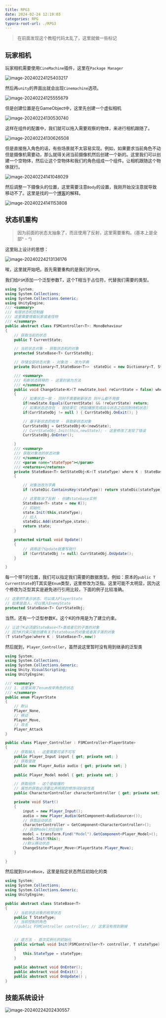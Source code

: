 ```yaml
---
title: RPG3
date: 2024-02-24 12:19:03
categories: RPG
typora-root-url: ./RPG3
---
```




> 在前面发现这个教程代码太乱了，这里就做一些标记

## 玩家相机

玩家相机需要使用`CineMachine`插件，这里在`Package Manager`

![image-20240224125403217](./../../RPG3/image-20240224125403217.png)

然后再`unity`的界面出就会出现`Cinemachine`选项。

![image-20240224125555679](./../../RPG3/image-20240224125555679.png)

但是创建位置是在GameObject中，这里先创建一个虚拟相机

![image-20240224130530740](./../../RPG3/image-20240224130530740.png)

这样在组件的配置中，我们就可以拖入需要观察的物体，来进行相机跟随了。

![image-20240224130626508](./../../RPG3/image-20240224130626508.png)

但是直接拖入角色的话，有些场景就不太容易实现。例如，如果要求当前角色不动但是摄像机需要动，那么就得关闭当前摄像机然后创建一个新的。这里我们可以创建一个空物体，然后让这个空物体和我们的角色组成一个组件。让相机跟随这个物体就行。

![image-20240224141048029](./../../RPG3/image-20240224141048029.png)

然后调整一下摄像头的位置，这里需要注意`Body`的设置，我刚开始没注意就导致移动不了。这里是找的一个[博客](https://blog.csdn.net/zhenghongzhi6/article/details/104340502)的解释。

![image-20240224141153808](./../../RPG3/image-20240224141153808.png)

## 状态机重构

> 因为前面的状态太抽象了，而且使用了反射，这里需要重构。(基本上是全部^ - ^)

这里贴上设计的思想：

![image-20240224213136176](./../../RPG3/image-20240224213136176.png)

唉，这里就开始吧。首先需要重构的是我们的`FSM`。

我们给`FSM`添加一个泛型参数T，这个T相当于占位符，代替我们需要的类型。

```c#
using System;
using System.Collections;
using System.Collections.Generic;
using UnityEngine;
/// <summary>
/// 有限状态机控制器
/// 这里需要搭载玩家或者怪物
/// </summary>
public abstract class FSMController<T>: MonoBehaviour
{
    // 获取当前的状态
    public T CurrentState;

    // 当前状态对象 - 获取状态机的对象
    protected StateBase<T> CurrStateObj;

    // 存储全部状态对象 - 对象池 - 改为字典
    private Dictionary<T,StateBase<T>>  stateDic = new Dictionary<T, StateBase<T>>();

    /// <summary>
    /// 判断状态转移的 - 这里封装为方法
    /// </summary>
    public void ChangeState<K>(T newState,bool reCurrState = false) where K : StateBase<T>, new()
    {
        // 如果状态一致 - 同时不需要刷新状态 则什么都不用做
        if(newState.Equals(CurrentState) && !reCurrState) return;
        // 如果状态还存在 - 就结束它（例如播放完成战斗状态之后回到待机状态）
        if(CurrStateObj != null ) { CurrStateObj.OnExit(); }

        // 基于新状态的枚举 - 获取新状态对象
        CurrStateObj = GetStateObj<K>(newState);
        // CurrStateObj.Init(this,newState); - 这里修改了发现了错误
        CurrStateObj.OnEnter();

    }
    /// <summary>
    /// 获取对象池的状态对象
    /// </summary>
    /// <param name="stateType"></param>
    /// <returns></returns>
    private StateBase<T> GetStateObj<K>(T stateType) where K : StateBase<T>,new()
    {

        // 对象池改为字典
        if (stateDic.ContainsKey(stateType)) return stateDic[stateType];

        // 这里取消了反射 - 创建statebase实例
        StateBase<T> state = new K();
        // 初始化
        state.Init(this,stateType);
        // 拉入
        stateDic.Add(stateType,state);
        return state;
    }

    protected virtual void Update()
    {
        // 调用这个Update就重写就行
        if (CurrStateObj != null) CurrStateObj.OnUpdate();
    }

}
```

每一个带T的位置，我们可以指定我们需要的数据类型。例如：原本的`public T CurrentState`的T其实是`Enum`类型，这里修改为泛指。这里可能不太明显，因为这个修改为泛型其实是避免进行引用比较，下面的例子比较准确。

```c#
// 这里的T表示状态，可以填入PlayerState
// 如果是敌人，可以填入EnemyState
protected StateBase<T> CurrStateObj;
```

当然，还有一个泛型参数K，这个K的作用是为了建立约束。

```c#
// 让这个K必须是StateBase<T>类或者它的子类的对象
// 因为K约束只能创建有关于statebase的对象或者其子类的对象
(T stateType)where K : StateBase<T>,new()
```

然后就到，`Player_Controller`，虽然说这里暂时没有用到继承的泛型类

```c#
using System;
using System.Collections;
using System.Collections.Generic;
using Unity.VisualScripting;
using UnityEngine;

/// <summary>
/// 1. 这里采用了enum枚举角色的状态
/// </summary>
public enum PlayerState
{
    // 默认
    Player_None,
    // 移动
    Player_Move,
    // 攻击
    Player_Attack
}

public class Player_Controller : FSMController<PlayerState>
{
    // 获取输入 - 这里需要可读不可写
    public Player_Input input { get; private set; }
    // 获取音效
    public new Player_Audio audio { get; private set; }
    
    public Player_Model model { get; private set; }

    // 获取组件 - 这个是碰撞的
    // 属性的获取必须要比声明其的修饰词封装性高
    public CharacterController characterController { get; private set; }

    private void Start()
    {
        input = new Player_Input();
        audio = new Player_Audio(GetComponent<AudioSource>());  
        // 获取运动状态
        characterController = GetComponent<CharacterController>();
        // 获取Model对应组件
        model = transform.Find("Model").GetComponent<Player_Model>();
        model.Init(this);
        //默认移动状态
        ChangeState<Player_Move>(PlayerState.Player_Move);
    }

}
```

然后就到`StateBase`，这里是指定状态然后初始化的类

```c#
using System;
using System.Collections;
using System.Collections.Generic;
using UnityEngine;

public abstract class StateBase<T>
{
    // 当前状态对象的枚举状态
    public T StateType;
    // 当前控制的角色
    //public FSMController controller; // 这里没有用到删掉


    // 虚方法 - 首次实例化的初始化
    public virtual void Init(FSMController<T> controller, T stateType)
    {
        this.StateType = stateType;
    }
    
    public abstract void OnEnter();
    public abstract void OnExit() ;
    public abstract void OnUpdate() ;
}
```

## 技能系统设计

![image-20240224202430557](./../../RPG3/image-20240224202430557.png)

